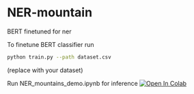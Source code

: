 # NER-mountain
 BERT finetuned for ner 

 To finetune BERT classifier run
 ```bash
 python train.py --path dataset.csv
```
 (replace with your dataset) 

 Run NER_mountains_demo.ipynb for inference [![Open In Colab](https://colab.research.google.com/assets/colab-badge.svg)](https://colab.research.google.com/github/hatiff/NER-mountain/blob/main/NER_mountains_demo.ipynb)
